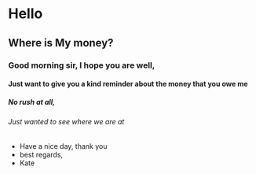# Hello 
## Where is My money?
### Good morning sir, I hope you are well,
#### Just want to give you a kind reminder about the money that you owe me
##### No rush at all, 
###### Just wanted to see where we are at

- Have a nice day, thank you
- best regards,
- Kate 

